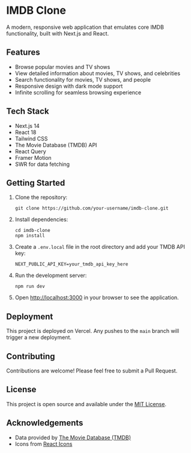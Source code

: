 # IMDB Clone

A modern, responsive web application that emulates core IMDB functionality, built with Next.js and React.


## Features

- Browse popular movies and TV shows
- View detailed information about movies, TV shows, and celebrities
- Search functionality for movies, TV shows, and people
- Responsive design with dark mode support
- Infinite scrolling for seamless browsing experience

## Tech Stack

- Next.js 14
- React 18
- Tailwind CSS
- The Movie Database (TMDB) API
- React Query
- Framer Motion
- SWR for data fetching

## Getting Started

1. Clone the repository:
   ```
   git clone https://github.com/your-username/imdb-clone.git
   ```

2. Install dependencies:
   ```
   cd imdb-clone
   npm install
   ```

3. Create a `.env.local` file in the root directory and add your TMDB API key:
   ```
   NEXT_PUBLIC_API_KEY=your_tmdb_api_key_here
   ```

4. Run the development server:
   ```
   npm run dev
   ```

5. Open [http://localhost:3000](http://localhost:3000) in your browser to see the application.

## Deployment

This project is deployed on Vercel. Any pushes to the `main` branch will trigger a new deployment.

## Contributing

Contributions are welcome! Please feel free to submit a Pull Request.

## License

This project is open source and available under the [MIT License](LICENSE).

## Acknowledgements

- Data provided by [The Movie Database (TMDB)](https://www.themoviedb.org/)
- Icons from [React Icons](https://react-icons.github.io/react-icons/)


